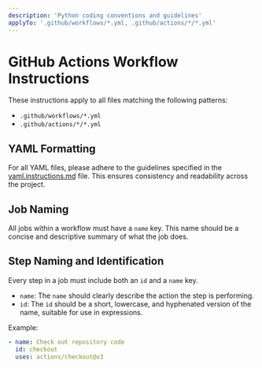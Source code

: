 ```yaml
---
description: 'Python coding conventions and guidelines'
applyTo: '.github/workflows/*.yml, .github/actions/*/*.yml'
---
```

# GitHub Actions Workflow Instructions

These instructions apply to all files matching the following patterns:
- `.github/workflows/*.yml`
- `.github/actions/*/*.yml`

## YAML Formatting

For all YAML files, please adhere to the guidelines specified in the [yaml.instructions.md](./yaml.instructions.md) file. This ensures consistency and readability across the project.

## Job Naming

All jobs within a workflow must have a `name` key. This name should be a concise and descriptive summary of what the job does.

## Step Naming and Identification

Every step in a job must include both an `id` and a `name` key.

- `name`: The `name` should clearly describe the action the step is performing.
- `id`: The `id` should be a short, lowercase, and hyphenated version of the name, suitable for use in expressions.

Example:
```yaml
- name: Check out repository code
  id: checkout
  uses: actions/checkout@v3
```
